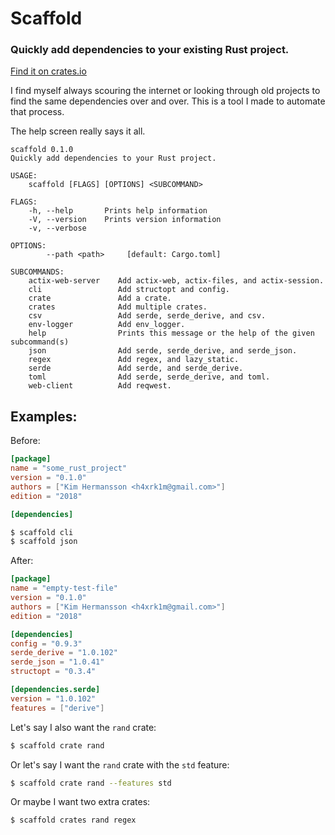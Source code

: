 # Scaffold
### Quickly add dependencies to your existing Rust project.

[Find it on crates.io](https://crates.io/crates/scaffold)

I find myself always scouring the internet or looking through old projects to find the same dependencies over and over.
This is a tool I made to automate that process.

The help screen really says it all.

```text
scaffold 0.1.0
Quickly add dependencies to your Rust project.

USAGE:
    scaffold [FLAGS] [OPTIONS] <SUBCOMMAND>

FLAGS:
    -h, --help       Prints help information
    -V, --version    Prints version information
    -v, --verbose    

OPTIONS:
        --path <path>     [default: Cargo.toml]

SUBCOMMANDS:
    actix-web-server    Add actix-web, actix-files, and actix-session.
    cli                 Add structopt and config.
    crate               Add a crate.
    crates              Add multiple crates.
    csv                 Add serde, serde_derive, and csv.
    env-logger          Add env_logger.
    help                Prints this message or the help of the given subcommand(s)
    json                Add serde, serde_derive, and serde_json.
    regex               Add regex, and lazy_static.
    serde               Add serde, and serde_derive.
    toml                Add serde, serde_derive, and toml.
    web-client          Add reqwest.
```

## Examples:

Before:
```toml
[package]
name = "some_rust_project"
version = "0.1.0"
authors = ["Kim Hermansson <h4xrk1m@gmail.com>"]
edition = "2018"

[dependencies]
```

```bash
$ scaffold cli
$ scaffold json
```

After:
```toml
[package]
name = "empty-test-file"
version = "0.1.0"
authors = ["Kim Hermansson <h4xrk1m@gmail.com>"]
edition = "2018"

[dependencies]
config = "0.9.3"
serde_derive = "1.0.102"
serde_json = "1.0.41"
structopt = "0.3.4"

[dependencies.serde]
version = "1.0.102"
features = ["derive"]
```

Let's say I also want the `rand` crate:

```bash
$ scaffold crate rand
```

Or let's say I want the `rand` crate with the `std` feature:

```bash
$ scaffold crate rand --features std
```

Or maybe I want two extra crates:

```bash
$ scaffold crates rand regex
```